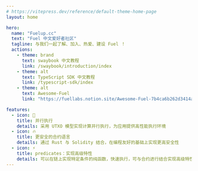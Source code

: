 ```yaml
---
# https://vitepress.dev/reference/default-theme-home-page
layout: home

hero:
  name: "Fuelup.cc"
  text: "Fuel 中文爱好者社区"
  tagline: 与我们一起了解、加入、热爱、建设 Fuel ！
  actions:
    - theme: brand
      text: swaybook 中文教程
      link: /swaybook/introduction/index
    - theme: alt
      text: TypeScript SDK 中文教程
      link: /typescript-sdk/index
    - theme: alt
      text: Awesome-Fuel
      link: "https://fuellabs.notion.site/Awesome-Fuel-7b4ca6b262d3414a9968f275cba43fc9"

features:
  - icon: 🎉
    title: 并行执行
    details: 采用 UTXO 模型实现计算并行执行，为应用提供高性能执行环境
  - icon: 🔥
    title: 更安全的合约语言
    details: 通过 Rust 与 Solidity 结合，在编程友好的基础上实现更高安全性
  - icon: ⚡️
    title: predicates：实现高级特性
    details: 可以在链上实现特定条件的纯函数，快速执行，可与合约进行结合实现高级特性
---
```


